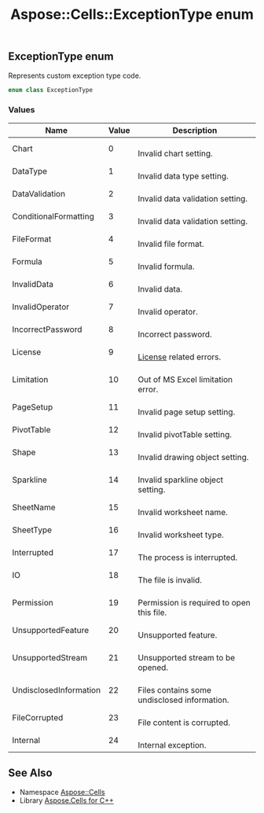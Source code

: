 ﻿---
title: Aspose::Cells::ExceptionType enum
linktitle: ExceptionType
second_title: Aspose.Cells for C++ API Reference
description: 'Aspose::Cells::ExceptionType enum. Represents custom exception type code in C++.'
type: docs
weight: 20000
url: /cpp/aspose.cells/exceptiontype/
---
## ExceptionType enum


Represents custom exception type code.

```cpp
enum class ExceptionType
```

### Values

| Name | Value | Description |
| --- | --- | --- |
| Chart | 0 | <br>Invalid chart setting. |
| DataType | 1 | <br>Invalid data type setting. |
| DataValidation | 2 | <br>Invalid data validation setting. |
| ConditionalFormatting | 3 | <br>Invalid data validation setting. |
| FileFormat | 4 | <br>Invalid file format. |
| Formula | 5 | <br>Invalid formula. |
| InvalidData | 6 | <br>Invalid data. |
| InvalidOperator | 7 | <br>Invalid operator. |
| IncorrectPassword | 8 | <br>Incorrect password. |
| License | 9 | <br>[License](../license/) related errors. |
| Limitation | 10 | <br>Out of MS Excel limitation error. |
| PageSetup | 11 | <br>Invalid page setup setting. |
| PivotTable | 12 | <br>Invalid pivotTable setting. |
| Shape | 13 | <br>Invalid drawing object setting. |
| Sparkline | 14 | <br>Invalid sparkline object setting. |
| SheetName | 15 | <br>Invalid worksheet name. |
| SheetType | 16 | <br>Invalid worksheet type. |
| Interrupted | 17 | <br>The process is interrupted. |
| IO | 18 | <br>The file is invalid. |
| Permission | 19 | <br>Permission is required to open this file. |
| UnsupportedFeature | 20 | <br>Unsupported feature. |
| UnsupportedStream | 21 | <br>Unsupported stream to be opened. |
| UndisclosedInformation | 22 | <br>Files contains some undisclosed information. |
| FileCorrupted | 23 | <br>File content is corrupted. |
| Internal | 24 | <br>Internal exception. |

## See Also

* Namespace [Aspose::Cells](../)
* Library [Aspose.Cells for C++](../../)
